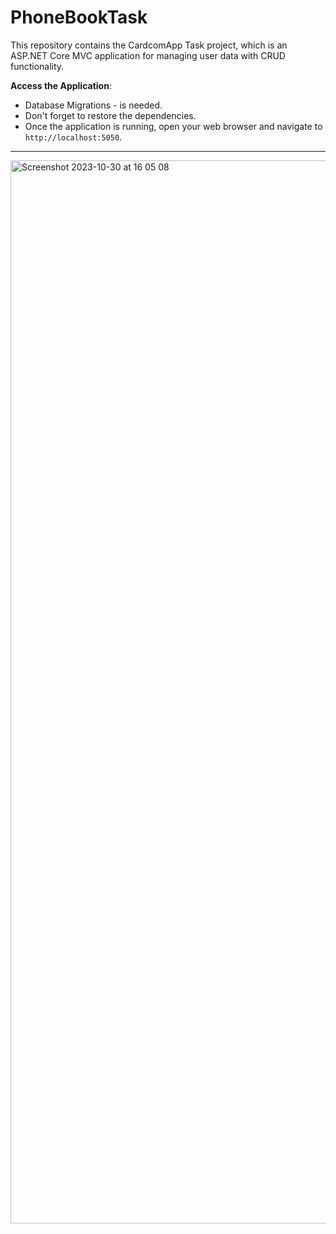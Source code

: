 # PhoneBookTask

This repository contains the CardcomApp Task project, which is an ASP.NET Core MVC application for managing user data with CRUD functionality.

**Access the Application**:
 - Database Migrations - is needed.
 -  Don't forget to restore the dependencies.
- Once the application is running, open your web browser and navigate to `http://localhost:5050`.

----

<img width="1701" alt="Screenshot 2023-10-30 at 16 05 08" src="https://github.com/ran1904/CardcomTask/assets/79985913/82a94d52-68cb-460e-a0f6-733eb2e8e93a">
